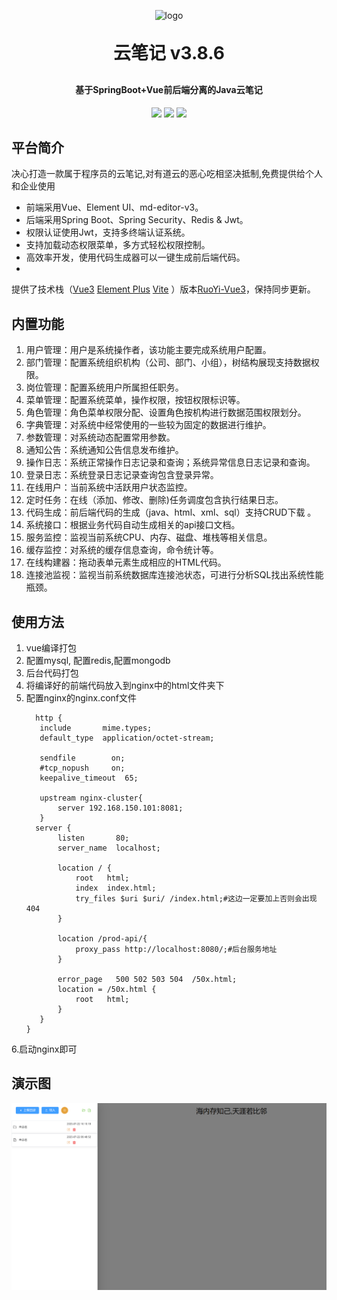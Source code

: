 <p align="center">
	<img alt="logo" src="https://oscimg.oschina.net/oscnet/up-d3d0a9303e11d522a06cd263f3079027715.png">
</p>
<h1 align="center" style="margin: 30px 0 30px; font-weight: bold;">云笔记 v3.8.6</h1>
<h4 align="center">基于SpringBoot+Vue前后端分离的Java云笔记</h4>
<p align="center">
	<a href="https://gitee.com/y_project/RuoYi-Vue/stargazers"><img src="https://gitee.com/y_project/RuoYi-Vue/badge/star.svg?theme=dark"></a>
	<a href="https://gitee.com/y_project/RuoYi-Vue"><img src="https://img.shields.io/badge/RuoYi-v3.8.6-brightgreen.svg"></a>
	<a href="https://gitee.com/y_project/RuoYi-Vue/blob/master/LICENSE"><img src="https://img.shields.io/github/license/mashape/apistatus.svg"></a>
</p>

## 平台简介

决心打造一款属于程序员的云笔记,对有道云的恶心吃相坚决抵制,免费提供给个人和企业使用

* 前端采用Vue、Element UI、md-editor-v3。
* 后端采用Spring Boot、Spring Security、Redis & Jwt。
* 权限认证使用Jwt，支持多终端认证系统。
* 支持加载动态权限菜单，多方式轻松权限控制。
* 高效率开发，使用代码生成器可以一键生成前后端代码。
*

提供了技术栈（[Vue3](https://v3.cn.vuejs.org) [Element Plus](https://element-plus.org/zh-CN) [Vite](https://cn.vitejs.dev)
）版本[RuoYi-Vue3](https://github.com/yangzongzhuan/RuoYi-Vue3)，保持同步更新。

## 内置功能

1. 用户管理：用户是系统操作者，该功能主要完成系统用户配置。
2. 部门管理：配置系统组织机构（公司、部门、小组），树结构展现支持数据权限。
3. 岗位管理：配置系统用户所属担任职务。
4. 菜单管理：配置系统菜单，操作权限，按钮权限标识等。
5. 角色管理：角色菜单权限分配、设置角色按机构进行数据范围权限划分。
6. 字典管理：对系统中经常使用的一些较为固定的数据进行维护。
7. 参数管理：对系统动态配置常用参数。
8. 通知公告：系统通知公告信息发布维护。
9. 操作日志：系统正常操作日志记录和查询；系统异常信息日志记录和查询。
10. 登录日志：系统登录日志记录查询包含登录异常。
11. 在线用户：当前系统中活跃用户状态监控。
12. 定时任务：在线（添加、修改、删除)任务调度包含执行结果日志。
13. 代码生成：前后端代码的生成（java、html、xml、sql）支持CRUD下载 。
14. 系统接口：根据业务代码自动生成相关的api接口文档。
15. 服务监控：监视当前系统CPU、内存、磁盘、堆栈等相关信息。
16. 缓存监控：对系统的缓存信息查询，命令统计等。
17. 在线构建器：拖动表单元素生成相应的HTML代码。
18. 连接池监视：监视当前系统数据库连接池状态，可进行分析SQL找出系统性能瓶颈。

## 使用方法

1. vue编译打包
2. 配置mysql, 配置redis,配置mongodb
3. 后台代码打包
4. 将编译好的前端代码放入到nginx中的html文件夹下
5. 配置nginx的nginx.conf文件
   ```
     http {
      include       mime.types;
      default_type  application/octet-stream;

      sendfile        on;
      #tcp_nopush     on;
      keepalive_timeout  65;

      upstream nginx-cluster{
          server 192.168.150.101:8081;
      }
     server {
          listen       80;
          server_name  localhost;

          location / {
              root   html;
              index  index.html;
              try_files $uri $uri/ /index.html;#这边一定要加上否则会出现404
          }
        
          location /prod-api/{
              proxy_pass http://localhost:8080/;#后台服务地址
          }

          error_page   500 502 503 504  /50x.html;
          location = /50x.html {
              root   html;
          }
      }
   }   
   ```

6.启动nginx即可

## 演示图

![img.png](imgs/img.png)

